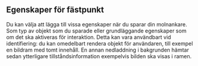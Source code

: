 ## <a name="setting-anchor-properties"></a>Egenskaper för fästpunkt

Du kan välja att lägga till vissa egenskaper när du sparar din molnankare. Som typ av objekt som du sparade eller grundläggande egenskaper som om det ska aktiveras för interaktion. Detta kan vara användbart vid identifiering: du kan omedelbart rendera objekt för användaren, till exempel en bildram med tomt innehåll. En annan nedladdning i bakgrunden hämtar sedan ytterligare tillståndsinformation exempelvis bilden ska visas i ramen.
